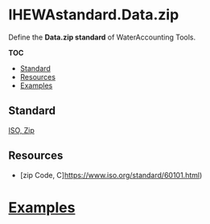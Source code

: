# IHEWAstandard.Data.zip

Define the **Data.zip standard** of WaterAccounting Tools.

**TOC**

  - [Standard](#standard)
  - [Resources](#resources)
  - [Examples](#examples)


## Standard

[ISO, Zip](https://www.iso.org/standard/60101.html)

## Resources

  - [zip Code, C]https://www.iso.org/standard/60101.html)


# [Examples](examples/README.md#gtiff)
